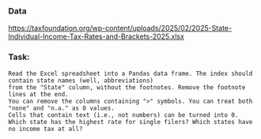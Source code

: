 ### Data
https://taxfoundation.org/wp-content/uploads/2025/02/2025-State-Individual-Income-Tax-Rates-and-Brackets-2025.xlsx

### Task:
```
Read the Excel spreadsheet into a Pandas data frame. The index should contain state names (well, abbreviations)
from the "State" column, without the footnotes. Remove the footnote lines at the end. 
You can remove the columns containing ">" symbols. You can treat both "none" and "n.a." as 0 values. 
Cells that contain text (i.e., not numbers) can be turned into 0.
Which state has the highest rate for single filers? Which states have no income tax at all?
```